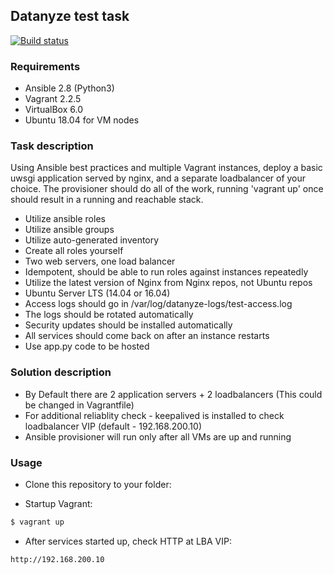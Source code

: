## Datanyze test task
[![Build status](https://travis-ci.org/silazare/ansible-uwsgi-deploy.svg?branch=master)](https://travis-ci.org/silazare)


### Requirements
- Ansible 2.8 (Python3)
- Vagrant 2.2.5
- VirtualBox 6.0
- Ubuntu 18.04 for VM nodes

### Task description

Using Ansible best practices and multiple Vagrant instances, deploy a basic uwsgi application served by nginx, and a separate loadbalancer of your choice.
The provisioner should do all of the work, running 'vagrant up' once should result in a running and reachable stack.

- Utilize ansible roles
- Utilize ansible groups
- Utilize auto-generated inventory
- Create all roles yourself
- Two web servers, one load balancer
- Idempotent, should be able to run roles against instances repeatedly
- Utilize the latest version of Nginx from Nginx repos, not Ubuntu repos
- Ubuntu Server LTS (14.04 or 16.04)
- Access logs should go in /var/log/datanyze-logs/test-access.log
- The logs should be rotated automatically
- Security updates should be installed automatically
- All services should come back on after an instance restarts
- Use app.py code to be hosted

### Solution description

- By Default there are 2 application servers + 2 loadbalancers (This could be changed in Vagrantfile)
- For additional reliablity check - keepalived is installed to check loadbalancer VIP (default - 192.168.200.10)
- Ansible provisioner will run only after all VMs are up and running


### Usage

- Clone this repository to your folder:

- Startup Vagrant:
```sh
$ vagrant up
```

- After services started up, check HTTP at LBA VIP:
```
http://192.168.200.10
```